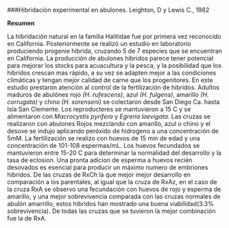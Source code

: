 ###Hibridación experimental en abulones.
Leighton, D y Lewis C., 1982


**Resumen**


La hibridación natural en la familia Halitidae fue por primera vez reconocido en California. Posteriormente se realizó un estudio en laboratorio produciendo progenie hibrida, cruzando  5 de 7 especies que se encuentran en California. La producción de abulones hibridos parece tener potencial para mejorar los stocks para acuacultura y la pesca, y la posibilidad que los hibridos crescan mas rápido, a su vez se adapten mejor a las condiciones climáticas y tengan mejor calidad de carne que los progenitores.	
En este estudio prestaron atención al control de la fertilización de hibridos.
Adultos maduros de abulónes  rojo *(H. rufescens)*, azul *(H. fulgens)*, amarillo *(H. corrugata)* y chino *(H. sorenseni)* se colectaron desde San Diego Ca. hasta Isla  San Clemente. Los reproducteres se mantuvieron a 15 C y se alimentaron con *Macrocystis pyrifera* y *Egreria laevigata*. Las cruzas se realizaron con abulones Rojos mezclando con amarillo, azul o chino y el desove se indujo  aplicando peróxido de hidrogeno a una concentración de 5mM.  La fertilización se realizo con huevos de 15 min de edad y una concentración de 101-108 espermas/mL. Los huevos fecundados se mantuvieron entre 15-20 C para determinar la normalidad del desarrollo y la tasa de eclosion.
Una pronta adicion de esperma a huevos recién desovados es esencial para producir un máximo numero de embriones hibridos.
De las cruzas de RxCh la que mejor mejor desarrollo en comparación a los parentales, al igual que la cruza de RxAz, en el caso de la cruza RxA se observo una fecundación con huevos de rojo y esperma de amarillo, y una  mejor sobrevivencia comparada con las cruzas normales de abulón amarrillo, estos hibridos han mostrado una buena viabilidad(3.3% sobrevivencia).
De todas las cruzas que se tuvieron la mejor combinación fue la de RxA.
